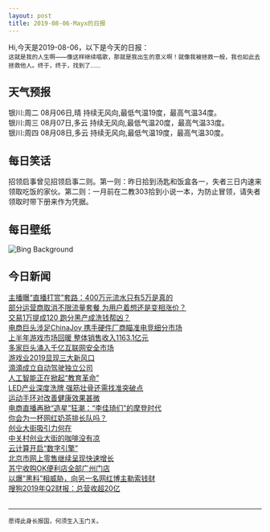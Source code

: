 ```yaml
---
layout: post
title: 2019-08-06-Mayx的日报
---
```


Hi,今天是2019-08-06，以下是今天的日报：<br><small>
这就是我的人生啊——像这样继续唱歌，那就是我出生的意义啊！就像我被拯救一般，我也如此去拯救他人。终于，终于，找到了……</small><!--more-->
## 天气预报
银川:周二 08月06日,晴 持续无风向,最低气温19度，最高气温34度。<br>银川:周三 08月07日,多云 持续无风向,最低气温20度，最高气温33度。<br>银川:周四 08月08日,多云 持续无风向,最低气温19度，最高气温30度。
## 每日笑话
招领启事曾见招领启事二则。第一则：昨日拾到汤匙和饭盒各一，失者三日内速来领取吃饭的家伙。第二则：一月前在二教303拾到小说一本，为防止冒领，请失者领取时带下册来作为凭据。
## 每日壁纸
![Bing Background](https://cn.bing.com/th?id=OHR.ApostleIslands_EN-US4124601738_1920x1080.jpg&rf=LaDigue_1920x1080.jpg&pid=hp "Kayaker exploring sandstone sea caves in Apostle Islands National Lakeshore near Bayfield, Wisconsin (© Chuck Haney/Danita Delimont)")
## 今日新闻

[主播曝“直播打赏”套路：400万元流水只有5万是真的](http://it.people.com.cn/n1/2019/0806/c1009-31277958.html)   
[部分运营商取消不限流量套餐 为用户着想还是变相涨价？](http://it.people.com.cn/n1/2019/0806/c1009-31277906.html)   
[交易1万提成120 跑分黑产成洗钱帮凶？](http://it.people.com.cn/n1/2019/0806/c1009-31277410.html)   
[电商巨头涉足ChinaJoy 携手硬件厂商瞄准电竞细分市场](http://it.people.com.cn/n1/2019/0806/c1009-31277705.html)   
[上半年游戏市场回暖 整体销售收入1163.1亿元](http://it.people.com.cn/n1/2019/0806/c1009-31277699.html)   
[多家巨头涌入千亿互联网安全市场](http://it.people.com.cn/n1/2019/0806/c1009-31277642.html)   
[游戏业2019显现三大新风口](http://it.people.com.cn/n1/2019/0806/c1009-31277605.html)   
[滴滴成立自动驾驶独立公司](http://it.people.com.cn/n1/2019/0806/c1009-31277547.html)   
[人工智能正在掀起“教育革命”](http://it.people.com.cn/n1/2019/0806/c1009-31277405.html)   
[LED产业深度洗牌 强筋壮骨还需找准突破点](http://it.people.com.cn/n1/2019/0806/c1009-31277395.html)   
[运动手环对改善健康效果甚微](http://it.people.com.cn/n1/2019/0806/c1009-31277399.html)   
[电商直播再掀“造星”狂潮：“李佳琦们”的摩登时代](http://it.people.com.cn/n1/2019/0806/c1009-31277762.html)   
[你会为一杯网红奶茶排长队吗？](http://it.people.com.cn/n1/2019/0806/c1009-31277708.html)   
[创业大街吸引力何在](http://it.people.com.cn/n1/2019/0806/c1009-31277692.html)   
[中关村创业大街的咖啡没有凉](http://it.people.com.cn/n1/2019/0806/c1009-31277691.html)   
[云计算开启“数字引擎”](http://it.people.com.cn/n1/2019/0806/c1009-31277674.html)   
[北京市网上零售继续呈现快速增长](http://it.people.com.cn/n1/2019/0806/c1009-31277432.html)   
[苏宁收购OK便利店全部广州门店](http://it.people.com.cn/n1/2019/0806/c1009-31277371.html)   
[以爆“黑料”相威胁，向另一名网红博主勒索钱财](http://it.people.com.cn/n1/2019/0806/c1009-31277362.html)   
[搜狗2019年Q2财报：总营收超20亿](http://it.people.com.cn/n1/2019/0806/c1009-31277350.html)   
<br />

***

<small>愿得此身长报国，何须生入玉门关。</small>

